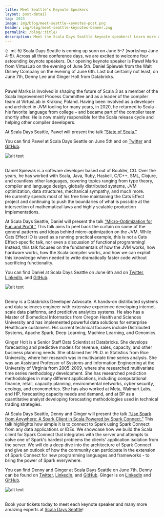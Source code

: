 ```yaml
---
title: Meet Seattle’s Keynote Speakers
layout: post-detail
tag: 2023
image: img/blog/meet-seattle-keynotes-post.png
header: img/blog/meet-seattle-keynotes-banner.png
permalink: /blog/:title/
description: Meet the Scala Days Seattle keynote speakers! Learn more about each speaker before meeting them in Seattle this June.
---
```

{: .mt-5}
Scala Days Seattle is coming up soon on June 5-7 (workshop June 4-5). Across all three conference days, we are excited to welcome four astounding keynote speakers. Our opening keynote speaker is Paweł Marks from VirtusLab on the evening of June 5th. Daniel Spiewak from the Walt Disney Company on the evening of June 6th. Last but certainly not least, on June 7th, Denny Lee and Ginger Holt from Databricks.
<br><br>

Paweł Marks is involved in shaping the future of Scala 3 as a member of the Scala Improvement Process Committee and as a leader of the compiler team at VirtusLab in Krakow, Poland. Having been involved as a developer and architect in JVM tooling for many years, in 2020, he returned to Scala – his favorite language from college – and became part of the compiler team shortly after. He is now mainly responsible for the Scala release cycle and helping other compiler developers.<br> 

At Scala Days Seattle, Paweł will present the talk [“State of Scala.”](https://scaladays.org/seattle-2023/keynote-state-of-scala) <br>

You can find Paweł at Scala Days Seattle on June 5th and on [Twitter](https://twitter.com/Kordyjan) and [GitHub](https://github.com/Kordyjan). <br>

![alt text](/img/assets/seattle/talks/SpeakerCard-PawelMarks-1920x1080.png)
<br><br>

Daniel Spiewak is a software developer based out of Boulder, CO. Over the years, he has worked with Scala, Java, Ruby, Haskell, C/C++, SML, Clojure, and countless other languages, covering topics ranging from type theory, compiler and language design, globally distributed systems, JVM optimization, data structures, mechanical sympathy, and much more. <br> He currently spends most of his free time maintaining the Cats Effect project and continuing to push the boundaries of what is possible at the intersection of mathematical laws and highly scalable production implementations. <br>

At Scala Days Seattle, Daniel will present the talk [“Micro-Optimization for Fun and Profit.”](https://scaladays.org/seattle-2023/micro-optimization-for-fun-and-profit) This talk aims to peel back the curtain on some of the general patterns and ideas behind micro-optimization on the JVM. While Cats Effect IO is used as a running practical example, this is not a Cats Effect-specific talk, nor even a discussion of functional programming! Instead, this talk focuses on the fundamentals of how the JVM works, how hardware works, how the Scala compiler works, and how we can exploit this knowledge when needed to write dramatically faster code without sacrificing functionality. <br>

You can find Daniel at Scala Days Seattle on June 6th and on [Twitter](https://fosstodon.org/@djspiewak), [LinkedIn](https://www.linkedin.com/in/djspiewak/), and [GitHub](https://github.com/djspiewak). <br>

![alt text](/img/assets/seattle/talks/SpeakerCard-DanielSpiewak-1920x1080.png)
<br><br>

Denny is a Databricks Developer Advocate. A hands-on distributed systems and data sciences engineer with extensive experience developing internet-scale data platforms, and predictive analytics systems. He also has a Master of Biomedical Informatics from Oregon Health and Sciences University and has implemented powerful data solutions for enterprise Healthcare customers. His current technical focuses include Distributed Systems, Apache Spark, Deep Learning, Machine Learning, and Genomics. <br>

Ginger Holt is a Senior Staff Data Scientist at Databricks. She develops forecasting and predictive models for revenue, sales, capacity, and other business planning needs. She obtained her Ph.D. in Statistics from Rice University, where her research was in multivariate time series analysis. She was an Assistant Professor of Systems and Information Engineering at the University of Virginia from 2005-2009, where she researched multivariate time series methodology development. She has researched prediction methodologies in many different applications, including computational finance, retail, capacity planning, environmental networks, cyber security, ecology, and econometrics. She has also worked at Meta, Walmart Labs, and HP, forecasting capacity needs and demand, and at BP as a quantitative analyst developing forecasting methodologies used in technical trading strategies. <br>

At Scala Days Seattle, Denny and Ginger will present the talk [“Use Spark from Anywhere: A Spark Client in Scala Powered by Spark Connect.”](https://scaladays.org/seattle-2023/use-spark-from-anywhere-a-spark-client-in-scala-powered-by-spark-connect) This talk highlights how simple it is to connect to Spark using Spark Connect from any data applications or IDEs. We showcase how we build the Scala client for Spark Connect that integrates with the server and attempts to solve one of Spark's hardest problems the clients' application isolation from the server. We will do a deep dive into the architecture of Spark Connect and give an outlook of how the community can participate in the extension of Spark Connect for new programming languages and frameworks - to bring the power of Spark everywhere. <br>

You can find Denny and Ginger at Scala Days Seattle on June 7th. Denny can be found on [Twitter](https://twitter.com/dennylee), [LinkedIn](http://linkedin.com/in/dennyglee), and [GitHub](http://github.com/dennyglee). Ginger is on [LinkedIn](https://www.linkedin.com/in/gingermholt/) and [GitHub](https://github.com/ginger-holt). <br>

![alt text](/img/assets/seattle/talks/SpeakerCard-Denny.Ginger-1920x1080.png)
<br><br>

Book your tickets today to meet each keynote speaker and many more amazing experts at [Scala Days Seattle](https://scaladays.org/seattle-2023/)!
